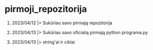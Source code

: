 # pirmoji_repozitorija

1. 2023/04/12 |> Sukūriau savo pirmają repozitorija

2. 2023/04/13 |> Sukūriau savo oficialią pirmają python programa.py

3. 2023/04/13 |> string'ai ir ciklai 
